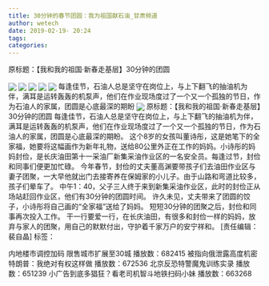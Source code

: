 ```yaml
---
title: 30分钟的春节团圆：我为祖国献石油_甘肃频道
author: wetech
date: 2019-02-19- 20:24
tags: 
categories: 
---
```

原标题：【我和我的祖国·新春走基层】30分钟的团圆
<!-- more -->
                
<img align="center" border="0" src="http://p3.ifengimg.com/fck/2019_08/674fdbcc4e84a08_w1200_h675.png" />
                
<img align="center" border="0" src="http://p3.ifengimg.com/fck/2019_08/e791f99e788ba02_w1200_h675.png" />
            
<img align="center" border="0" src="http://p3.ifengimg.com/fck/2019_08/59c27df6d4c9f7a_w640_h360.png" />
<img align="center" border="0" src="http://p3.ifengimg.com/fck/2019_08/455d15d6c5830de_w1200_h675.png" />
<img align="center" border="0" src="http://p3.ifengimg.com/fck/2019_08/0745602c744b5c6_w1200_h675.png" />
每逢佳节，石油人总是坚守在岗位上，与上下翻飞的抽油机为伴，满耳是运转轰轰的机泵声，他们在作业现场度过了一个又一个孤独的节日，作为石油人的家属，团圆是心底最深的期盼
<img align="center" border="0" src="http://p2.ifengimg.com/a/2016/0810/204c433878d5cf9size1_w16_h16.png" />
原标题：【我和我的祖国·新春走基层】30分钟的团圆
每逢佳节，石油人总是坚守在岗位上，与上下翻飞的抽油机为伴，满耳是运转轰轰的机泵声，他们在作业现场度过了一个又一个孤独的节日，作为石油人的家属，团圆是心底最深的期盼。
这个8岁的女孩叫董诗彤，这是她笔下的全家福，她要将这幅画作为新年礼物，送给80公里外正在工作的妈妈。小诗彤的妈妈封俭，是长庆油田第十一采油厂新集采油作业区的一名安全员。每逢过节，封俭和同事们便更加忙碌。
今年春节，封俭的丈夫董高渊要带孩子们去油田作业区与妻子团聚，一大早他就出门去接寄养在保姆家的小儿子。由于山路和弯道比较多，孩子们晕车了。
中午1：40，父子三人终于来到新集采油作业区，此时的封俭正从场站赶回作业区，他们有30分钟的团圆时间。
许久未见，丈夫带来了团圆的饺子，小诗彤将自己画的“全家福”送给了妈妈。
短短30分钟的团聚之后，封俭和同事再次投入工作。
干一行要爱一行，在长庆油田，有很多和封俭一样的妈妈，放弃与家人的团聚，用自己的默默付出，守护着千家万户的安宁祥和。
[责任编辑：裴自晶]
标签：
 
             
内地楼市调控加码 限售城市扩展至30城
播放数：682415
被指向俄泄露高度机密 特朗普：我绝对有权这样做
播放数：672536
北京反恐特警魔鬼训练实录
播放数：651239
小广告到底多猖狂？看老司机智斗地铁扫码小妹
播放数：663268
